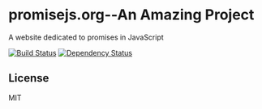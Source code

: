 # promisejs.org--An Amazing Project

A website dedicated to promises in JavaScript

[![Build Status](https://img.shields.io/travis/ForbesLindesay/promisejs.org/master.svg)](https://travis-ci.org/ForbesLindesay/promisejs.org)
[![Dependency Status](https://img.shields.io/david/ForbesLindesay/promisejs.org.svg)](https://david-dm.org/ForbesLindesay/promisejs.org)

## License

  MIT
